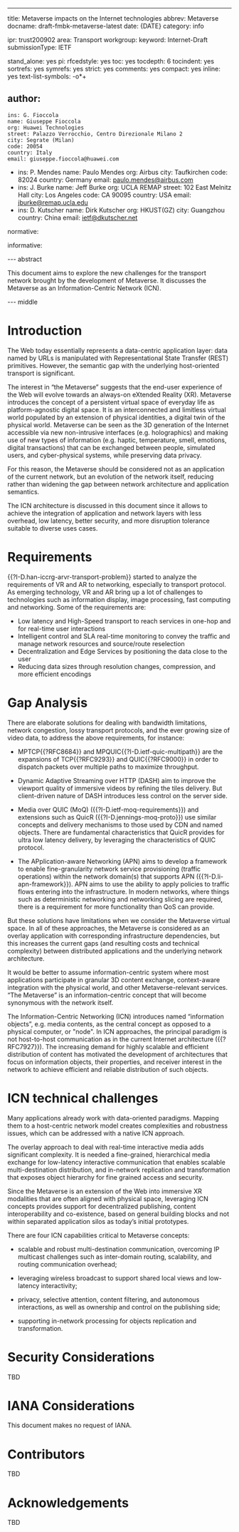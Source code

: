 ---
title: Metaverse impacts on the Internet technologies
abbrev: Metaverse
docname: draft-fmbk-metaverse-latest
date: {DATE}
category: info

ipr: trust200902
area: Transport
workgroup:
keyword: Internet-Draft
submissionType: IETF

stand_alone: yes
pi:
  rfcedstyle: yes
  toc: yes
  tocdepth: 6
  tocindent: yes
  sortrefs: yes
  symrefs: yes
  strict: yes
  comments: yes
  compact: yes
  inline: yes
  text-list-symbols: -o*+

author:
  -
    ins: G. Fioccola
    name: Giuseppe Fioccola
    org: Huawei Technologies
    street: Palazzo Verrocchio, Centro Direzionale Milano 2
    city: Segrate (Milan)
    code: 20054
    country: Italy
    email: giuseppe.fioccola@huawei.com
  -
    ins: P. Mendes
    name: Paulo Mendes
    org: Airbus
    city: Taufkirchen
    code: 82024
    country: Germany
    email: paulo.mendes@airbus.com
  -
    ins: J. Burke
    name: Jeff Burke
    org: UCLA REMAP
    street: 102 East Melnitz Hall
    city: Los Angeles
    code: CA  90095
    country: USA
    email: jburke@remap.ucla.edu
  -
    ins: D. Kutscher
    name: Dirk Kutscher
    org: HKUST(GZ)
    city: Guangzhou
    country: China
    email: ietf@dkutscher.net


normative:

informative:

--- abstract

This document aims to explore the new challenges for the transport network
brought by the development of Metaverse.
It discusses the Metaverse as an Information-Centric Network (ICN).

--- middle

# Introduction

The Web today essentially represents a data-centric application layer:
data named by URLs is manipulated with Representational State Transfer (REST)
primitives. However, the semantic gap with the underlying host-oriented
transport is significant.

The interest in “the Metaverse” suggests that the end-user experience
of the Web will evolve towards an always-on eXtended Reality (XR).
Metaverse introduces the concept of a persistent virtual space of
everyday life as platform-agnostic digital space. It is an interconnected
and limitless virtual world populated by an extension of physical identities,
a digital twin of the physical world.
Metaverse can be seen as the 3D generation of the Internet accessible via
new non-intrusive interfaces (e.g. holographics) and making use of new types
of information (e.g. haptic, temperature, smell, emotions, digital transactions)
that can be exchanged between people, simulated users, and cyber-physical
systems, while preserving data privacy.

For this reason, the Metaverse should be considered not as an application
of the current network, but an evolution of the network itself,
reducing rather than widening the gap between network architecture
and application semantics.

The ICN architecture is discussed in this document since it allows to achieve
the integration of application and network layers with less overhead, low latency,
better security, and more disruption tolerance suitable to diverse uses cases.

# Requirements

{{?I-D.han-iccrg-arvr-transport-problem}} started to analyze the requirements of
VR and AR to networking, especially to transport protocol.
As emerging technology, VR and AR bring up a lot of challenges to technologies
such as information display, image processing, fast computing and networking.
Some of the requirements are:

* Low latency and High-Speed transport to reach services in one-hop and for real-time
  user interactions
* Intelligent control and SLA real-time monitoring to convey the traffic and manage
  network resources and source/route reselection
* Decentralization and Edge Services by positioning the data close to the user
* Reducing data sizes through resolution changes, compression, and more efficient
  encodings


# Gap Analysis

There are elaborate solutions for dealing with bandwidth limitations, network congestion,
lossy transport protocols, and the ever growing size of video data, to address
the above requirements, for instance:

* MPTCP{{?RFC8684}} and MPQUIC{{?I-D.ietf-quic-multipath}} are the expansions of
  TCP{{?RFC9293}} and QUIC{{?RFC9000}} in order to dispatch packets over multiple paths
  to maximize throughput.

* Dynamic Adaptive Streaming over HTTP (DASH) aim to improve the viewport quality
  of immersive videos by refining the tiles delivery. But client-driven nature of DASH
  introduces less control on the server side.

* Media over QUIC (MoQ) ({{?I-D.ietf-moq-requirements}}) and extensions such as QuicR
  ({{?I-D.jennings-moq-proto}}) use similar concepts and delivery mechanisms to those
  used by CDN and named objects.
  There are fundamental characteristics that QuicR provides for ultra low latency delivery,
  by leveraging the characteristics of QUIC protocol.

* The APplication-aware Networking (APN) aims to develop a framework to enable
  fine-granularity network service provisioning (traffic operations) within the
  network domain(s) that supports APN ({{?I-D.li-apn-framework}}). APN aims to use
  the ability to apply policies to traffic flows entering into the infrastructure.
  In modern networks, where things such as deterministic networking and networking
  slicing are required, there is a requirement for more functionality than QoS can
  provide.

But these solutions have limitations when we consider the Metaverse virtual space.
In all of these approaches, the Metaverse is considered as an overlay application
with corresponding infrastructure dependencies, but this increases the current gaps
(and resulting costs and technical complexity) between distributed applications and
the underlying network architecture.

It would be better to assume information-centric system where most applications
participate in granular 3D content exchange, context-aware integration with
the physical world, and other Metaverse-relevant services.
“The Metaverse” is an information-centric concept that will become synonymous
with the network itself.

The Information-Centric Networking (ICN) introduces named “information objects”,
e.g. media contents, as the central concept as opposed to a physical computer, or "node".
In ICN approaches, the principal paradigm is not host-to-host communication as in
the current Internet architecture ({{?RFC7927}}).
The increasing demand for highly scalable and efficient distribution of content
has motivated the development of architectures that focus on information objects,
their properties, and receiver interest in the network to achieve efficient and
reliable distribution of such objects.

# ICN technical challenges

Many applications already work with data-oriented paradigms.
Mapping them to a host-centric network model creates complexities
and robustness issues, which can be addressed with a native ICN approach.

The overlay approach to deal with real-time interactive media adds significant
complexity. It is needed a fine-grained, hierarchical media exchange for low-latency
interactive communication that enables scalable multi-destination distribution,
and in-network replication and transformation that exposes object hierarchy for
fine grained access and security.

Since the Metaverse is an extension of the Web into immersive XR modalities
that are often aligned with physical space, leveraging ICN concepts provides
support for decentralized publishing, content interoperability and co-existence,
based on general building blocks and not within separated application silos as
today’s initial prototypes.

There are four ICN capabilities critical to Metaverse concepts:

* scalable and robust multi-destination communication, overcoming
  IP multicast challenges such as inter-domain routing,
  scalability, and routing communication overhead;

* leveraging wireless broadcast to support shared local views
  and low-latency interactivity;

* privacy, selective attention, content filtering,
  and autonomous interactions, as well as ownership and
  control on the publishing side;

* supporting in-network processing for objects replication
  and transformation.

# Security Considerations

TBD

# IANA Considerations

This document makes no request of IANA.

# Contributors

TBD

# Acknowledgements

TBD
